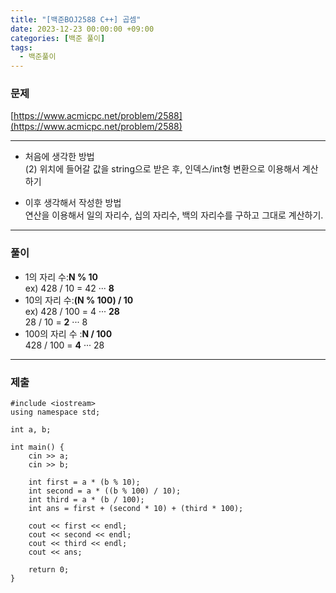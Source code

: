 ```yaml
---
title: "[백준BOJ2588 C++] 곱셈"
date: 2023-12-23 00:00:00 +09:00
categories: [백준 풀이]
tags:
  - 백준풀이
---
```


### 문제
[https://www.acmicpc.net/problem/2588](https://www.acmicpc.net/problem/2588)

***

- 처음에 생각한 방법<br>
  (2) 위치에 들어갈 값을 string으로 받은 후, 인덱스/int형 변환으로 이용해서 계산하기

- 이후 생각해서 작성한 방법<br>
  연산을 이용해서 일의 자리수, 십의 자리수, 백의 자리수를 구하고 그대로 계산하기.<br>

***


### 풀이
- 1의 자리 수:**N % 10** <br>
  ex) 428 / 10 = 42 ··· **8** 
- 10의 자리 수:**(N % 100) / 10** <br>
  ex) 428 / 100 = 4 ··· **28** <br>
  28 / 10 = **2** ··· 8
- 100의 자리 수 :**N / 100** <br>
  428 / 100 = **4** ··· 28

***
### 제출

```C++17
#include <iostream>
using namespace std;

int a, b;

int main() {
	cin >> a;
	cin >> b;

	int first = a * (b % 10);
	int second = a * ((b % 100) / 10);
	int third = a * (b / 100);
	int ans = first + (second * 10) + (third * 100);

	cout << first << endl;
	cout << second << endl;
 	cout << third << endl;
	cout << ans;

	return 0;
}
```

